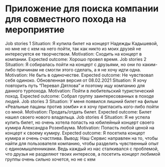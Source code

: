 # Приложение для поиска компании для совместного похода на мероприятие

Job stories 1
Situation: Я купила билет на концерт Надежды Кадышевой, но мне не с кем на него пойти, так как никто из моих друзей не интересуется ее творчеством.
Motivation: Сходить на концерт в компании.
Expected outcome: Хорошо провел время.
Job stories 2
Situation: Я собиралась пойти на концерт с друзьями, но они по каким-либо причинам не смогли этого сделать, а я не хочу идти одна.
Motivation: Не быть в одиночестве.
Expected outcome: Не чувствовал себя одиноко.
Обновленная версия от 08.02.2021
Situation: Я хочу повторить путь “Перевал Дятлова” и поэтому ищу компанию для данного турпохода.
Motivation: Пойти в любительский туристический поход.
Expected outcome: Собрал группу заинтересованных в походе людей.
Job stories 3
Situation: У меня появился лишний билет на фильм «Реальные пацаны против зомби» и я хочу пригласить кого-либо пойти со мной.
Motivation: Продать/отдать билет.
Expected outcome: Билет нашел своего нового владельца. 
Job stories 4
Situation: Я не успела купить билет, но очень хотела попасть на юбилейный концерт своего кумира Александра Розенбаума.
Motivation: Попасть любой ценой на концерт к своему кумиру.
Expected outcome: Я посетила концерт кумира и очень счастлива.
Вывод: Наш Сервис направлен на то, чтобы найти для пользователя компанию, чтобы разделить чувственный опыт с единомышленниками. Ведь каждый из нас сталкивался с проблемой, что друзья не разделяют твоих интересов, а посетить концерт любимой группы очень сильно хочется, но не с кем
